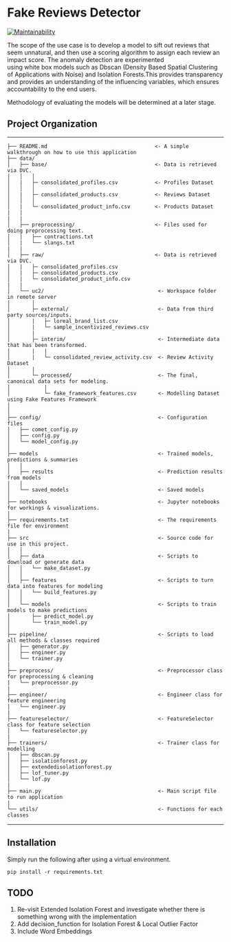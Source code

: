# Fake Reviews Detector

[![Maintainability](https://api.codeclimate.com/v1/badges/e05270ae8c4746b5227c/maintainability)](https://codeclimate.com/github/delinhquent/FYP_UC2/maintainability)

The scope of the use case is to develop a model to sift out reviews that seem unnatural, and then use a scoring algorithm to assign each review an impact score. The anomaly detection are experimented using white box models such as Dbscan (Density Based Spatial Clustering of Applications with Noise) and Isolation Forests.This provides transparency and provides an understanding of the influencing variables, which ensures accountability to the end users.

Methodology of evaluating the models will be determined at a later stage.

## Project Organization
------------

    ├── README.md                                   <- A simple walkthrough on how to use this application
    ├── data/
    │   ├── base/                                   <- Data is retrieved via DVC. 
    │   │   │
    │   |   ├─ consolidated_profiles.csv            <- Profiles Dataset
    │   │   │
    │   |   ├─ consolidated_products.csv            <- Reviews Dataset
    │   │   │
    │   |   └─ consolidated_product_info.csv        <- Products Dataset
    |   |
    |   |
    │   ├── preprocessing/                          <- Files used for doing preprocessing text.
    │   |   ├── contractions.txt                
    │   |   └── slangs.txt
    |   |
    │   ├── raw/                                    <- Data is retrieved via DVC. 
    │   |   ├─ consolidated_profiles.csv
    │   |   ├─ consolidated_products.csv
    │   |   └─ consolidated_product_info.csv
    |   |
    │   └── uc2/                                     <- Workspace folder in remote server
    │       │
    │       ├─ external/                             <- Data from third party sources/inputs.
    │       |   ├─ loreal_brand_list.csv
    │       |   └─ sample_incentivized_reviews.csv
    │       |
    │       ├─ interim/                              <- Intermediate data that has been transformed.
    │       |   |
    │       |   └─ consolidated_review_activity.csv  <- Review Activity Dataset
    │       |
    │       └─ processed/                            <- The final, canonical data sets for modeling. 
    │           |
    │           └─ fake_framework_features.csv       <- Modelling Dataset using Fake Features Framework
    │
    │
    ├── config/                                      <- Configuration files
    │   ├── comet_config.py   
    │   ├── config.py
    │   └── model_config.py
    │
    ├── models                                       <- Trained models, predictions & summaries
    │   │
    │   ├── results                                  <- Prediction results from models
    │   │
    │   └── saved_models                             <- Saved models
    │
    ├── notebooks                                    <- Jupyter notebooks for workings & visualizations.
    │
    ├── requirements.txt                             <- The requirements file for environment
    |
    ├── src                                          <- Source code for use in this project.
    │   │
    │   ├── data                                     <- Scripts to download or generate data
    │   │   └── make_dataset.py
    │   │
    │   ├── features                                 <- Scripts to turn data into features for modeling
    │   │   └── build_features.py
    │   │
    │   └── models                                   <- Scripts to train models to make predictions
    │       ├── predict_model.py
    │       └── train_model.py
    │
    ├── pipeline/                                    <- Scripts to load all methods & classes required 
    │   ├── generator.py   
    │   ├── engineer.py
    │   └── trainer.py
    |
    ├── preprocess/                                  <- Preprocessor class for preprocessing & cleaning
    |   └── preprocessor.py                                            
    |
    ├── engineer/                                    <- Engineer class for feature engineering 
    │   └── engineer.py
    |
    ├── featureselector/                             <- FeatureSelector class for feature selection 
    │   └── featureselector.py
    |
    ├── trainers/                                    <- Trainer class for modelling 
    │   ├── dbscan.py
    │   ├── isolationforest.py
    │   ├── extendedisolationforest.py
    │   ├── lof_tuner.py
    │   └── lof.py
    |
    ├── main.py                                      <- Main script file to run application 
    |
    └── utils/                                       <- Functions for each classes 
--------

## Installation

Simply run the following after using a virtual environment.
```
pip install -r requirements.txt
```

## TODO
1. Re-visit Extended Isolation Forest and investigate whether there is something wrong with the implementation
2. Add decision_function for Isolation Forest & Local Outlier Factor
3. Include Word Embeddings
